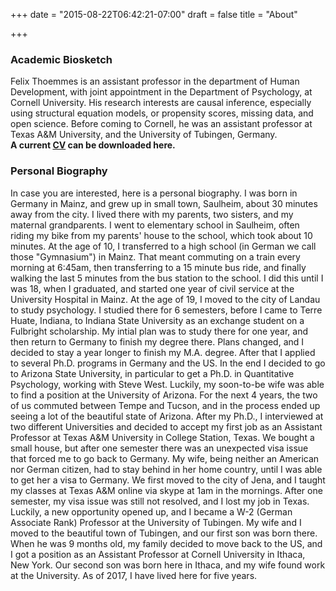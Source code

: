 +++
date = "2015-08-22T06:42:21-07:00"
draft = false
title = "About"

+++


### Academic Biosketch
Felix Thoemmes is an assistant professor in the department of Human Development, with joint appointment in the Department of Psychology, at Cornell University. His research interests are causal inference, especially using structural equation models, or propensity scores, missing data, and open science. Before coming to Cornell, he was an assistant professor at Texas A&M University, and the University of Tubingen, Germany.  
**A current [CV](/cvthoemmes.pdf) can be downloaded here.**


### Personal Biography
In case you are interested, here is a personal biography. I was born in Germany in Mainz, and grew up in small town, Saulheim, about 30 minutes away from the city. I lived there with my parents, two sisters, and my maternal grandparents. I went to elementary school in Saulheim, often riding my bike from my parents' house to the school, which took about 10 minutes. At the age of 10, I transferred to a high school (in German we call those "Gymnasium") in Mainz. That meant commuting on a train every morning at 6:45am, then transferring to a 15 minute bus ride, and finally walking the last 5 minutes from the bus station to the school. I did this until I was 18, when I graduated, and started one year of civil service at the University Hospital in Mainz. At the age of 19, I moved to the city of Landau to study psychology. I studied there for 6 semesters, before I came to Terre Huate, Indiana, to Indiana State University as an exchange student on a Fulbright scholarship. My intial plan was to study there for one year, and then return to Germany to finish my degree there. Plans changed, and I decided to stay a year longer to finish my M.A. degree. After that I applied to several Ph.D. programs in Germany and the US. In the end I decided to go to Arizona State University, in particular to get a Ph.D. in Quantitative Psychology, working with Steve West. Luckily, my soon-to-be wife was able to find a position at the University of Arizona. For the next 4 years, the two of us commuted between Tempe and Tucson, and in the process ended up seeing a lot of the beautiful state of Arizona. After my Ph.D., I interviewed at two different Universities and decided to accept my first job as an Assistant Professor at Texas A&M University in College Station, Texas. We bought a small house, but after one semester there was an unexpected visa issue that forced me to go back to Germany. My wife, being neither an American nor German citizen, had to stay behind in her home country, until I was able to get her a visa to Germany. We first moved to the city of Jena, and I taught my classes at Texas A&M online via skype at 1am in the mornings. After one semester, my visa issue was still not resolved, and I lost my job in Texas. Luckily, a new opportunity opened up, and I became a W-2 (German Associate Rank) Professor at the University of Tubingen. My wife and I moved to the beautiful town of Tubingen, and our first son was born there. When he was 9 months old, my family decided to move back to the US, and I got a position as an Assistant Professor at Cornell University in Ithaca, New York. Our second son was born here in Ithaca, and my wife found work at the University. As of 2017, I have lived here for five years.